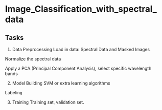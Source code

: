 # Image_Classification_with_spectral_data

## Tasks

1. Data Preprocessing
Load in data: Spectral Data and Masked Images

Normalize the spectral data

Apply a PCA (Principal Component Analysis), select specific wavelength bands


2. Model Building
SVM or extra learning algorithms

Labeling

3. Training
Training set, validation set.
